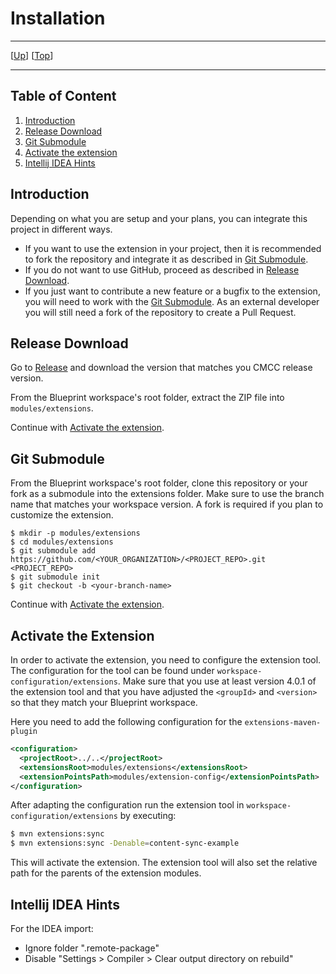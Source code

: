 # Installation

--------------------------------------------------------------------------------

\[[Up](README.md)\] \[[Top](#top)\]

--------------------------------------------------------------------------------

## Table of Content

1. [Introduction](#introduction)
1. [Release Download](#release-download)
2. [Git Submodule](#git-submodule)
3. [Activate the extension](#activate-the-extension)
4. [Intellij IDEA Hints](#intellij-idea-hints)

## Introduction

Depending on what you are setup and your plans, you can integrate this project in different ways.

* If you want to use the extension in your project, then it is recommended to fork the repository and integrate it as described in [Git Submodule](#git-submodule).
* If you do not want to use GitHub, proceed as described in [Release Download](#release-download).
* If you just want to contribute a new feature or a bugfix to the extension, you will need to work with the [Git Submodule](#git-submodule). As an external developer you will still need a fork of the repository to create a Pull Request. 

## Release Download

Go to [Release](https://github.com/CoreMedia/content-sync-example/releases) and download the version that matches you CMCC release version.

From the Blueprint workspace's root folder, extract the ZIP file into `modules/extensions`.

Continue with [Activate the extension](#activate-the-extension).

## Git Submodule

From the Blueprint workspace's root folder, clone this repository or your fork as a submodule into the extensions folder. Make sure to use the branch name that matches your workspace version. A fork is required if you plan to customize the extension.

```
$ mkdir -p modules/extensions
$ cd modules/extensions
$ git submodule add https://github.com/<YOUR_ORGANIZATION>/<PROJECT_REPO>.git <PROJECT_REPO>
$ git submodule init
$ git checkout -b <your-branch-name>
```

Continue with [Activate the extension](#activate-the-extension).

## Activate the Extension

In order to activate the extension, you need to configure the extension tool. The configuration for the tool can be found under `workspace-configuration/extensions`. Make sure that you use at least version 4.0.1 of the extension tool and that you have adjusted the `<groupId>` and `<version>` so that they match your Blueprint workspace.

Here you need to add the following configuration for the `extensions-maven-plugin`
```xml
<configuration>
  <projectRoot>../..</projectRoot>
  <extensionsRoot>modules/extensions</extensionsRoot>
  <extensionPointsPath>modules/extension-config</extensionPointsPath>
</configuration>
```

After adapting the configuration run the extension tool in
`workspace-configuration/extensions` by executing:

```bash
$ mvn extensions:sync
$ mvn extensions:sync -Denable=content-sync-example
``` 

This will activate the extension. The extension tool will also set the relative path for the parents of the extension modules.

## Intellij IDEA Hints

For the IDEA import:
- Ignore folder ".remote-package"
- Disable "Settings > Compiler > Clear output directory on rebuild"
